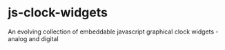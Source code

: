 # js-clock-widgets
An evolving collection of embeddable javascript graphical clock widgets - analog and digital
